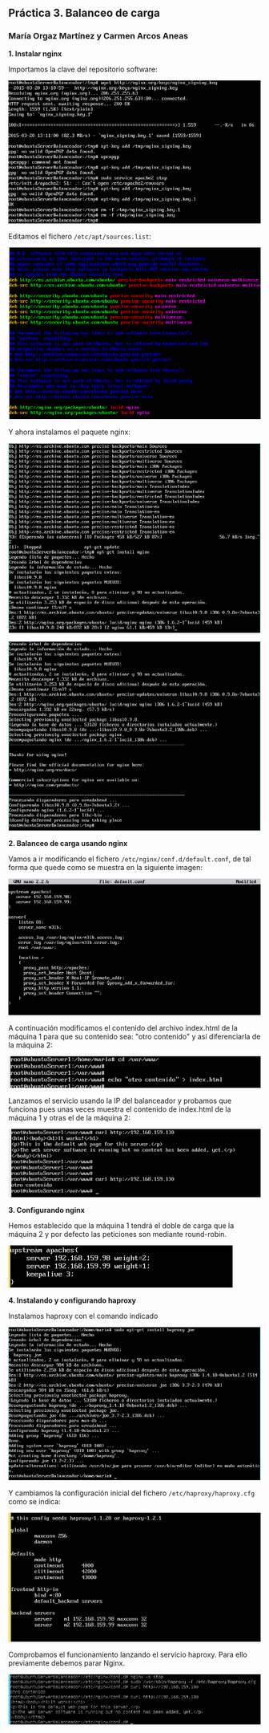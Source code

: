 ## Práctica 3. Balanceo de carga ##

### María Orgaz Martínez y Carmen Arcos Aneas ###

**1. Instalar nginx**

Importamos la clave del repositorio software: 

![](https://github.com/CarmenArcos/swap1415/blob/master/practica3/imagenes/Captura%20de%20pantalla.png)

Editamos el fichero `/etc/apt/sources.list`:

![](https://github.com/CarmenArcos/swap1415/blob/master/practica3/imagenes/Captura%20de%20pantallaa.png)

Y ahora instalamos el paquete nginx: 

![](https://github.com/CarmenArcos/swap1415/blob/master/practica3/imagenes/Captura%20de%20pantalla3.png)

![](https://github.com/CarmenArcos/swap1415/blob/master/practica3/imagenes/Captura%20de%20pantalla4.png)

**2. Balanceo de carga usando nginx**

Vamos a ir modificando el fichero `/etc/nginx/conf.d/default.conf`, de tal forma que quede como se muestra en la siguiente imagen:

![](https://github.com/CarmenArcos/swap1415/blob/master/practica3/imagenes/contenido.png)

A continuación modificamos el contenido del archivo index.html de la máquina 1 para que su contenido sea: "otro contenido" y así diferenciarla de la máquina 2:

![](https://github.com/CarmenArcos/swap1415/blob/master/practica3/imagenes/cambioindex.png)

Lanzamos el servicio usando la IP del balanceador y probamos que funciona pues unas veces muestra el contenido de index.html de la máquina 1 y otras el de la máquina 2:

![](https://github.com/CarmenArcos/swap1415/blob/master/practica3/imagenes/comprobacion.png)

**3. Configurando nginx**

Hemos establecido que la máquina 1 tendrá el doble de carga que la máquina 2 y por defecto las peticiones son mediante round-robin.

![](https://github.com/CarmenArcos/swap1415/blob/master/practica3/imagenes/Captura%20de%20pantalla%20(21).png)

**4. Instalando y configurando haproxy**

Instalamos haproxy con el comando indicado

![](https://github.com/CarmenArcos/swap1415/blob/master/practica3/imagenes/Captura%20de%20pantalla7.png)

Y cambiamos la configuración inicial del fichero `/etc/haproxy/haproxy.cfg` como se indica:

![](https://github.com/CarmenArcos/swap1415/blob/master/practica3/imagenes/Captura%20de%20pantalla111.png)

Comprobamos el funcionamiento lanzando el servicio haproxy. Para ello previamente debemos parar Nginx.

![](https://github.com/CarmenArcos/swap1415/blob/master/practica3/imagenes/haproxy.png)





